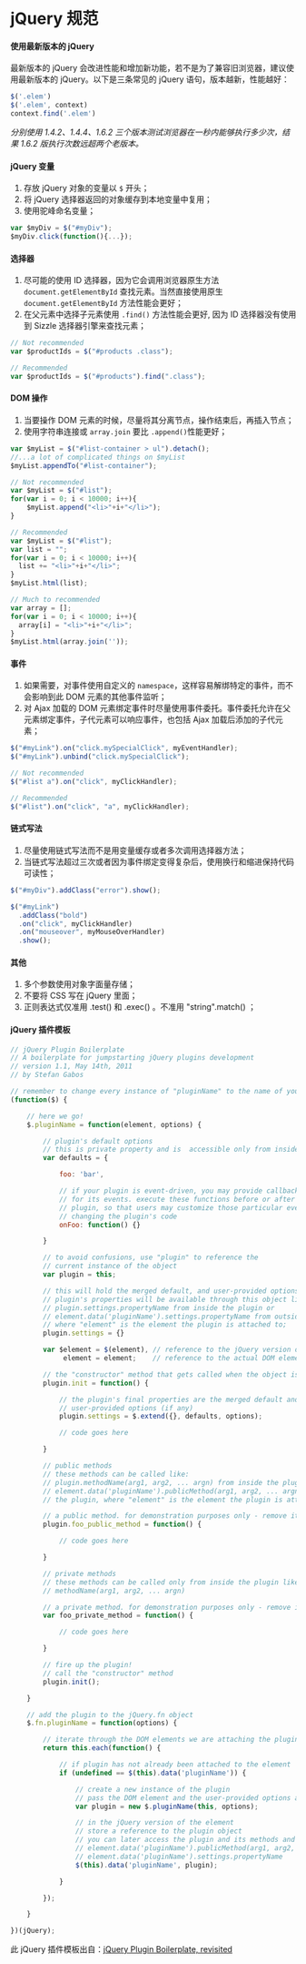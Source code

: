 # jQuery 规范

#### 使用最新版本的 jQuery

最新版本的 jQuery 会改进性能和增加新功能，若不是为了兼容旧浏览器，建议使用最新版本的 jQuery。以下是三条常见的 jQuery 语句，版本越新，性能越好：

```js
$('.elem')
$('.elem', context)
context.find('.elem')
```

*分别使用 1.4.2、1.4.4、1.6.2 三个版本测试浏览器在一秒内能够执行多少次，结果 1.6.2 版执行次数远超两个老版本。*

#### jQuery 变量

1. 存放 jQuery 对象的变量以 `$` 开头；
2. 将 jQuery 选择器返回的对象缓存到本地变量中复用；
3. 使用驼峰命名变量；

```js
var $myDiv = $("#myDiv");
$myDiv.click(function(){...});
```

#### 选择器

1. 尽可能的使用 ID 选择器，因为它会调用浏览器原生方法 `document.getElementById` 查找元素。当然直接使用原生 `document.getElementById` 方法性能会更好；
2. 在父元素中选择子元素使用 `.find()` 方法性能会更好, 因为 ID 选择器没有使用到 Sizzle 选择器引擎来查找元素；

```js
// Not recommended
var $productIds = $("#products .class");

// Recommended
var $productIds = $("#products").find(".class");
```

#### DOM 操作

1. 当要操作 DOM 元素的时候，尽量将其分离节点，操作结束后，再插入节点；
2. 使用字符串连接或 `array.join` 要比 `.append()`性能更好；

```js
var $myList = $("#list-container > ul").detach();
//...a lot of complicated things on $myList
$myList.appendTo("#list-container");
```

```js
// Not recommended
var $myList = $("#list");
for(var i = 0; i < 10000; i++){
    $myList.append("<li>"+i+"</li>");
}

// Recommended
var $myList = $("#list");
var list = "";
for(var i = 0; i < 10000; i++){
  list += "<li>"+i+"</li>";
}
$myList.html(list);

// Much to recommended
var array = [];
for(var i = 0; i < 10000; i++){
  array[i] = "<li>"+i+"</li>";
}
$myList.html(array.join(''));
```

#### 事件

1. 如果需要，对事件使用自定义的 `namespace`，这样容易解绑特定的事件，而不会影响到此 DOM 元素的其他事件监听；
2. 对 Ajax 加载的 DOM 元素绑定事件时尽量使用事件委托。事件委托允许在父元素绑定事件，子代元素可以响应事件，也包括 Ajax 加载后添加的子代元素；

```js
$("#myLink").on("click.mySpecialClick", myEventHandler);
$("#myLink").unbind("click.mySpecialClick");
```

```js
// Not recommended
$("#list a").on("click", myClickHandler);

// Recommended
$("#list").on("click", "a", myClickHandler);
```

#### 链式写法

1. 尽量使用链式写法而不是用变量缓存或者多次调用选择器方法；
2. 当链式写法超过三次或者因为事件绑定变得复杂后，使用换行和缩进保持代码可读性；

```js
$("#myDiv").addClass("error").show();
```

```js
$("#myLink")
  .addClass("bold")
  .on("click", myClickHandler)
  .on("mouseover", myMouseOverHandler)
  .show();
```

#### 其他

1. 多个参数使用对象字面量存储；
2. 不要将 CSS 写在 jQuery 里面；
3. 正则表达式仅准用 .test() 和 .exec() 。不准用 "string".match() ；

#### jQuery 插件模板

```js
// jQuery Plugin Boilerplate
// A boilerplate for jumpstarting jQuery plugins development
// version 1.1, May 14th, 2011
// by Stefan Gabos

// remember to change every instance of "pluginName" to the name of your plugin!
(function($) {

    // here we go!
    $.pluginName = function(element, options) {

        // plugin's default options
        // this is private property and is  accessible only from inside the plugin
        var defaults = {

            foo: 'bar',

            // if your plugin is event-driven, you may provide callback capabilities
            // for its events. execute these functions before or after events of your
            // plugin, so that users may customize those particular events without
            // changing the plugin's code
            onFoo: function() {}

        }

        // to avoid confusions, use "plugin" to reference the
        // current instance of the object
        var plugin = this;

        // this will hold the merged default, and user-provided options
        // plugin's properties will be available through this object like:
        // plugin.settings.propertyName from inside the plugin or
        // element.data('pluginName').settings.propertyName from outside the plugin,
        // where "element" is the element the plugin is attached to;
        plugin.settings = {}

        var $element = $(element), // reference to the jQuery version of DOM element
             element = element;    // reference to the actual DOM element

        // the "constructor" method that gets called when the object is created
        plugin.init = function() {

            // the plugin's final properties are the merged default and
            // user-provided options (if any)
            plugin.settings = $.extend({}, defaults, options);

            // code goes here

        }

        // public methods
        // these methods can be called like:
        // plugin.methodName(arg1, arg2, ... argn) from inside the plugin or
        // element.data('pluginName').publicMethod(arg1, arg2, ... argn) from outside
        // the plugin, where "element" is the element the plugin is attached to;

        // a public method. for demonstration purposes only - remove it!
        plugin.foo_public_method = function() {

            // code goes here

        }

        // private methods
        // these methods can be called only from inside the plugin like:
        // methodName(arg1, arg2, ... argn)

        // a private method. for demonstration purposes only - remove it!
        var foo_private_method = function() {

            // code goes here

        }

        // fire up the plugin!
        // call the "constructor" method
        plugin.init();

    }

    // add the plugin to the jQuery.fn object
    $.fn.pluginName = function(options) {

        // iterate through the DOM elements we are attaching the plugin to
        return this.each(function() {

            // if plugin has not already been attached to the element
            if (undefined == $(this).data('pluginName')) {

                // create a new instance of the plugin
                // pass the DOM element and the user-provided options as arguments
                var plugin = new $.pluginName(this, options);

                // in the jQuery version of the element
                // store a reference to the plugin object
                // you can later access the plugin and its methods and properties like
                // element.data('pluginName').publicMethod(arg1, arg2, ... argn) or
                // element.data('pluginName').settings.propertyName
                $(this).data('pluginName', plugin);

            }

        });

    }

})(jQuery);
```

此 jQuery 插件模板出自：[jQuery Plugin Boilerplate, revisited](http://stefangabos.ro/jquery/jquery-plugin-boilerplate-revisited/)
